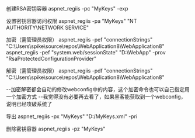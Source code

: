 
创建RSA密钥容器
aspnet_regiis -pc "MyKeys" -exp

设置密钥容器访问权限
aspnet_regiis -pa "MyKeys" "NT AUTHORITY\NETWORK SERVICE"

加密（需管理员权限）
aspnet_regiis -pef "connectionStrings" "C:\Users\spike\source\repos\WebApplication8\WebApplication8" 
aspnet_regiis -pef "system.web/sessionState" "D:\WebApp" -prov "RsaProtectedConfigurationProvider"

解密（需管理员权限）
aspnet_regiis -pdf "connectionStrings" "C:\Users\spike\source\repos\WebApplication8\WebApplication8"

--加密解密都会自动的修改webconfig中的内容，这个加密命令也可以自己指定用一个加密方式
--我觉得没有必要再去看了，如果黑客能获取到一个webconfig，说明已经攻破系统了

导出
aspnet_regiis -px "MyKeys" "D:/MyKeys.xml" -pri


删除密钥容器
aspnet_regiis -pz "MyKeys"
